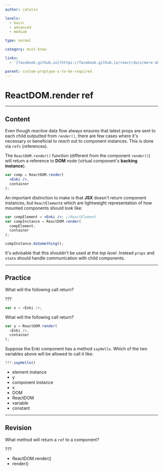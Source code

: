 ```yaml
---
author: catalin

levels:
  - basic
  - advanced
  - medium

type: normal

category: must-know

links:
  - '[facebook.github.io](https://facebook.github.io/react/docs/more-about-refs.html#the-ref-returned-from-reactdom.render){website}'

parent: custom-proptype-s-to-be-required
---
```


# ReactDOM.render ref

---

## Content

Even though _reactive_ data flow always ensures that latest props are sent to each child outputted from `render()`, there are few cases where it's necessary or beneficial to _reach out_ to component instances. This is done via `refs` (references).

The `ReactDOM.render()` function (different from the component `render()`) will return a reference to **DOM** node (virtual component's **backing instance**).

```jsx
var comp = ReactDOM.render(
  <Enki />,
  container
);
```

An important distinction to make is that **JSX** doesn't return component instances, but `ReactElement`s which are lightweight representation of how mounted components should look like:

```jsx
var compElement = <Enki />; //ReactElement
var compInstance = ReactDOM.render(
  compElement,
  container
);

compInstance.doSomething();
```

It's advisable that this shouldn't be used at the _top level_. Instead `props` and `state` should handle communication with child components.

---

## Practice

What will the following call return?

???

```javascript
var x = <Enki />;
```

What will the following call return?

```javascript
var y = ReactDOM.render(
  <Enki />,
  container
);
```

Suppose the Enki component has a method `sayHello`. Which of the two variables above will be allowed to call it like:

```javascript
???.sayHello()
```

- element instance
- y
- component instance
- x
- DOM
- ReactDOM
- variable
- constant

---

## Revision

What method will return a `ref` to a component?

???

- ReactDOM.render()
- render()
